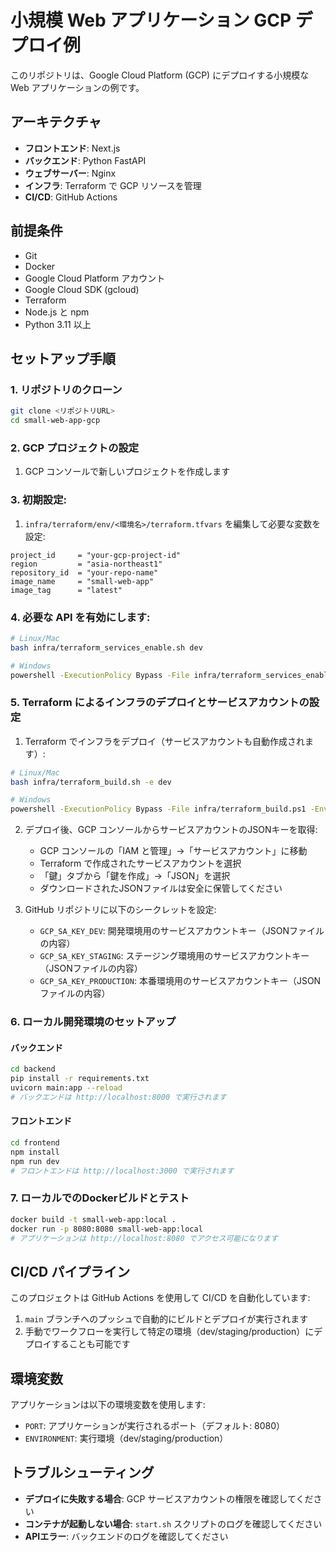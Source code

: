 # 小規模 Web アプリケーション GCP デプロイ例

このリポジトリは、Google Cloud Platform (GCP) にデプロイする小規模な Web アプリケーションの例です。

## アーキテクチャ

- **フロントエンド**: Next.js
- **バックエンド**: Python FastAPI
- **ウェブサーバー**: Nginx
- **インフラ**: Terraform で GCP リソースを管理
- **CI/CD**: GitHub Actions

## 前提条件

- Git
- Docker
- Google Cloud Platform アカウント
- Google Cloud SDK (gcloud)
- Terraform
- Node.js と npm
- Python 3.11 以上

## セットアップ手順

### 1. リポジトリのクローン

```bash
git clone <リポジトリURL>
cd small-web-app-gcp
```

### 2. GCP プロジェクトの設定

1. GCP コンソールで新しいプロジェクトを作成します

### 3. 初期設定:

1. `infra/terraform/env/<環境名>/terraform.tfvars` を編集して必要な変数を設定:

```hcl
project_id     = "your-gcp-project-id"
region         = "asia-northeast1"
repository_id  = "your-repo-name"
image_name     = "small-web-app"
image_tag      = "latest"
```

### 4.  必要な API を有効にします:

```bash
# Linux/Mac
bash infra/terraform_services_enable.sh dev

# Windows
powershell -ExecutionPolicy Bypass -File infra/terraform_services_enable.ps1 -Env dev
```

### 5. Terraform によるインフラのデプロイとサービスアカウントの設定

1. Terraform でインフラをデプロイ（サービスアカウントも自動作成されます）:

```bash
# Linux/Mac
bash infra/terraform_build.sh -e dev

# Windows
powershell -ExecutionPolicy Bypass -File infra/terraform_build.ps1 -Environment dev
```

2. デプロイ後、GCP コンソールからサービスアカウントのJSONキーを取得:
   - GCP コンソールの「IAM と管理」→「サービスアカウント」に移動
   - Terraform で作成されたサービスアカウントを選択
   - 「鍵」タブから「鍵を作成」→「JSON」を選択
   - ダウンロードされたJSONファイルは安全に保管してください

3. GitHub リポジトリに以下のシークレットを設定:
   - `GCP_SA_KEY_DEV`: 開発環境用のサービスアカウントキー（JSONファイルの内容）
   - `GCP_SA_KEY_STAGING`: ステージング環境用のサービスアカウントキー（JSONファイルの内容）
   - `GCP_SA_KEY_PRODUCTION`: 本番環境用のサービスアカウントキー（JSONファイルの内容）

### 6. ローカル開発環境のセットアップ

#### バックエンド

```bash
cd backend
pip install -r requirements.txt
uvicorn main:app --reload
# バックエンドは http://localhost:8000 で実行されます
```

#### フロントエンド

```bash
cd frontend
npm install
npm run dev
# フロントエンドは http://localhost:3000 で実行されます
```

### 7. ローカルでのDockerビルドとテスト

```bash
docker build -t small-web-app:local .
docker run -p 8080:8080 small-web-app:local
# アプリケーションは http://localhost:8080 でアクセス可能になります
```

## CI/CD パイプライン

このプロジェクトは GitHub Actions を使用して CI/CD を自動化しています:

1. `main` ブランチへのプッシュで自動的にビルドとデプロイが実行されます
2. 手動でワークフローを実行して特定の環境（dev/staging/production）にデプロイすることも可能です

## 環境変数

アプリケーションは以下の環境変数を使用します:

- `PORT`: アプリケーションが実行されるポート（デフォルト: 8080）
- `ENVIRONMENT`: 実行環境（dev/staging/production）

## トラブルシューティング

- **デプロイに失敗する場合**: GCP サービスアカウントの権限を確認してください
- **コンテナが起動しない場合**: `start.sh` スクリプトのログを確認してください
- **APIエラー**: バックエンドのログを確認してください
